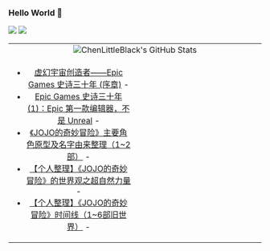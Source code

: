 ### Hello World 👋

[![](https://img.shields.io/badge/@ChenLittleBlack-1a6c81?style=flat&logo=java&logoColor=1a6c81&label=Java&colorA=ffffff)](https://www.java.com/)
[![](https://img.shields.io/badge/@ChenLittleBlack-41b883?style=flat&logo=vuedotjs&logoColor=41b883&label=Vue&colorA=ffffff)](https://cn.vuejs.org/)

<table>
<tr>
<td colspan="2" style="text-align: center;">
<img alt="ChenLittleBlack's GitHub Stats" src="https://github-readme-stats.vercel.app/api?username=ChenLittleBlack&show_icons=true&icon_color=CE1D2D&text_color=718096&bg_color=ffffff&hide_title=true" />
</td>
</tr>
<tr>
<td align="center" valign="middle">

<!-- START_SECTION:blog -->
* <a href='http://zhuanlan.zhihu.com/p/450175393?utm_campaign=rss&utm_medium=rss&utm_source=rss&utm_content=title' target='_blank'>虚幻宇宙创造者——Epic Games 史诗三十年 (序章)</a> - 
* <a href='http://zhuanlan.zhihu.com/p/450175671?utm_campaign=rss&utm_medium=rss&utm_source=rss&utm_content=title' target='_blank'>Epic Games 史诗三十年 (1)：Epic 第一款编辑器，不是 Unreal</a> - 
* <a href='http://zhuanlan.zhihu.com/p/390098803?utm_campaign=rss&utm_medium=rss&utm_source=rss&utm_content=title' target='_blank'>《JOJO的奇妙冒险》主要角色原型及名字由来整理（1~2部）</a> - 
* <a href='http://zhuanlan.zhihu.com/p/336942310?utm_campaign=rss&utm_medium=rss&utm_source=rss&utm_content=title' target='_blank'>【个人整理】《JOJO的奇妙冒险》的世界观之超自然力量</a> - 
* <a href='http://zhuanlan.zhihu.com/p/148569779?utm_campaign=rss&utm_medium=rss&utm_source=rss&utm_content=title' target='_blank'>【个人整理】《JOJO的奇妙冒险》时间线（1~6部旧世界）</a> - 
<!-- END_SECTION:blog -->

</td>
<td valign="middle" width="50%">

<!-- START_SECTION:douban -->

<!-- END_SECTION:douban -->

</td>
</tr>
</table>
